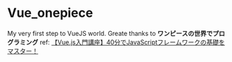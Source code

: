 # Vue_onepiece

My very first step to VueJS world.
Greate thanks to **ワンピースの世界でプログラミング**
ref: 
[【Vue.js入門講座】40分でJavaScriptフレームワークの基礎をマスター！
]([https://www.google.com](https://www.youtube.com/watch?v=hpdg3QWkmn0)https://www.youtube.com/watch?v=hpdg3QWkmn0)

